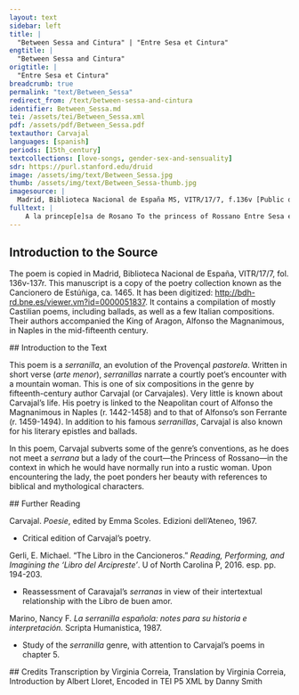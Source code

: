 ```yaml
---
layout: text
sidebar: left
title: |
  "Between Sessa and Cintura" | "Entre Sesa et Cintura"
engtitle: |
  "Between Sessa and Cintura"
origtitle: |
  "Entre Sesa et Cintura"
breadcrumb: true
permalink: "text/Between_Sessa"
redirect_from: /text/between-sessa-and-cintura
identifier: Between_Sessa.md
tei: /assets/tei/Between_Sessa.xml
pdf: /assets/pdf/Between_Sessa.pdf
textauthor: Carvajal
languages: [spanish]
periods: [15th_century]
textcollections: [love-songs, gender-sex-and-sensuality]
sdr: https://purl.stanford.edu/druid 
image: /assets/img/text/Between_Sessa.jpg
thumb: /assets/img/text/Between_Sessa-thumb.jpg
imagesource: |
  Madrid, Biblioteca Nacional de España MS, VITR/17/7, f.136v [Public domain]
fulltext: |
    A la princep[e]sa de Rosano To the princess of Rossano Entre Sesa et Cintura Between Sessa and Cintura caçando por la trauiesa, While hunting across the countryside, tope dama que dehesa I came upon a lady who like a goddess parescia en su fermosura. Looked; such was her beauty. Pense que fuese Diana I thought she was Diana, que caçasse las siluestras, Hunting wild beasts, o aquella que llaIn the MS quellamançana Or her who the apple gano a las biuas muestras.correcting nuestras (Scoles 1967: 118n8) Demonstrably won. “Soys humana criatura?” “Are you a human creature?” dixe, et dixo, non con priessa, I said, and she said with no hurry, “Si sennor, et principessa “Yes sir, and the Princess de Rosano por uentura”. Of Rossano by good fortune.” O, flor de toda bellesa, Oh, flower of extreme beauty, o, templo de honestidat, Oh, temple of honesty, palacio de gentilesa, Palace of courtesy, fundamiento de bondat, Foundation of goodness, mi sententia uos condena; My sentence condemns you; que si en aquel templo de Baris If you had been in that temple of Bari uos fallara l’ynfante Paris, And had met Prince Paris, non fuera robada Elena. Helen would not have been stolen away. Nin de Bersabe, Dauid Neither by Bathsheba, David non se dexara vençer, Would have been conquered, nin Usrias tornara en lid  Nor Uriah would have returned to the battle por sus dias fenescer; To end his days; tanto soys de gracia llena For you are so full of grace que si iuntas uos mirara, That had [Achilles] seen the two of you next to each other, muy menos se enamorara He would have never fallen in love Archiles de Poliçena. with Polyxena. 
--- 
```

## Introduction to the Source 
<p>The poem is copied in Madrid, Biblioteca Nacional de España, VITR/17/7, fol. 136v-137r. This manuscript is a copy of the poetry collection known as the Cancionero de Estúñiga, ca. 1465. It has been digitized: <a href="http://bdh-rd.bne.es/viewer.vm?id=0000051837">http://bdh-rd.bne.es/viewer.vm?id=0000051837</a>. It contains a compilation of mostly Castilian poems, including ballads, as well as a few Italian compositions. Their authors accompanied the King of Aragon, Alfonso the Magnanimous, in Naples in the mid-fifteenth century.</p>
## Introduction to the Text 
<p>This poem is a <em>serranilla</em>, an evolution of the Provençal <em>pastorela</em>. Written in short verse (<em>arte menor</em>), <em>serranillas</em> narrate a courtly poet’s encounter with a mountain woman. This is one of six compositions in the genre by fifteenth-century author Carvajal (or Carvajales). Very little is known about Carvajal’s life. His poetry is linked to the Neapolitan court of Alfonso the Magnanimous in Naples (r. 1442-1458) and to that of Alfonso’s son Ferrante (r. 1459-1494). In addition to his famous <em>serranillas</em>, Carvajal is also known for his literary epistles and ballads.</p> <p>In this poem, Carvajal subverts some of the genre’s conventions, as he does not meet a <em>serrana</em> but a lady of the court—the Princess of Rossano—in the context in which he would have normally run into a rustic woman. Upon encountering the lady, the poet ponders her beauty with references to biblical and mythological characters.</p>
## Further Reading 
<p>Carvajal. <em>Poesie</em>, edited by Emma Scoles. Edizioni dell’Ateneo, 1967.</p> <ul> <li>Critical edition of Carvajal’s poetry.</li> </ul> <p>Gerli, E. Michael. “The Libro in the Cancioneros.” <em>Reading, Performing, and Imagining the ‘Libro del Arcipreste’</em>. U of North Carolina P, 2016. esp. pp. 194-203.</p> <ul> <li>Reassessment of Caravajal’s <em>serranas</em> in view of their intertextual relationship with the Libro de buen amor.</li> </ul> <p>Marino, Nancy F. <em>La serranilla española: notes para su historia e interpretación.</em> Scripta Humanistica, 1987.</p> <ul> <li>Study of the <em>serranilla</em> genre, with attention to Carvajal’s poems in chapter 5.</li> </ul>
## Credits
Transcription by Virginia Correia, Translation by Virginia Correia, Introduction by Albert Lloret, Encoded in TEI P5 XML by Danny Smith
